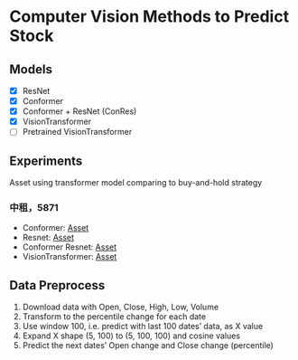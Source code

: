 # Computer Vision Methods to Predict Stock 
## Models
- [x] ResNet
- [x] Conformer
- [x] Conformer + ResNet (ConRes)
- [x] VisionTransformer
- [ ] Pretrained VisionTransformer
## Experiments
Asset using transformer model comparing to buy-and-hold strategy
### 中租，5871
- Conformer: [Asset](https://github.com/KJJHHH/Stocks/blob/main/Stock_Individual_CV/Models/Model_Result/Conformer-CNN_class2_5871_backtest.png) 
- Resnet: [Asset](https://github.com/KJJHHH/Stocks/blob/main/Stock_Individual_CV/Models/Model_Result/ResNet_class2_5871_backtest.png) 
- Conformer Resnet: [Asset](https://github.com/KJJHHH/Stocks/blob/main/Stock_Individual_CV/Models/Model_Result/Conformer-Resnet_class2_5871_backtest.png) 
- VisionTransformer: [Asset](https://github.com/KJJHHH/Stocks/blob/main/Stock_Individual_CV/Models/Model_Result/Vision-Transformer_class2_5871_backtest.png) 
## Data Preprocess
1. Download data with Open, Close, High, Low, Volume
2. Transform to the percentile change for each date
3. Use window 100, i.e. predict with last 100 dates’ data, as X value
4. Expand X shape (5, 100) to (5, 100, 100) and cosine values
5. Predict the next dates’ Open change and Close change (percentile)



